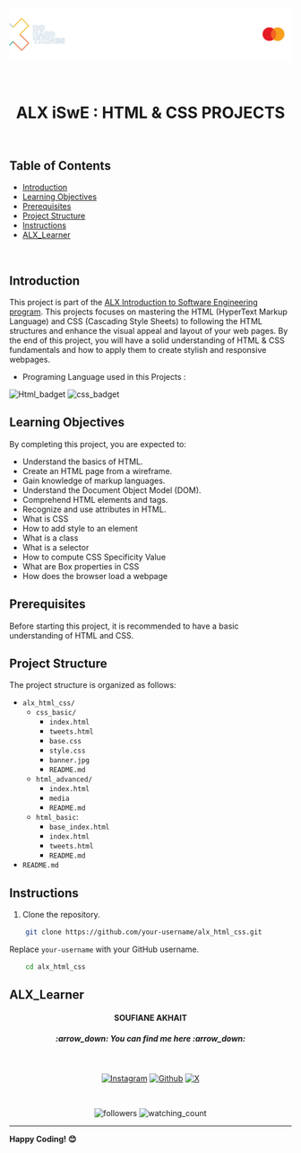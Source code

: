 <p align="center">
  <img src="html_advanced/media/readme_banner.png" alt="ALX Logo" hieght="200"/>
</p>
<br>  
<h1 align="center">ALX  iSwE : HTML & CSS  PROJECTS</h1>
<br>

## Table of Contents

- [Introduction](#introduction)
- [Learning Objectives](#learning-objectives)
- [Prerequisites](#prerequisites)
- [Project Structure](#project-structure)
- [Instructions](#instructions)
- [ALX_Learner](#alx_Learner)

<br>

## Introduction

This project is part of the [ALX Introduction to Software Engineering program](https://www.alxafrica.com). This projects focuses on mastering the HTML (HyperText Markup Language) and CSS (Cascading Style Sheets) to following the HTML structures and enhance the visual appeal and layout of your web pages. By the end of this project, you will have a solid understanding of HTML & CSS fundamentals and how to apply them to create stylish and responsive webpages.


- Programing Language used in this Projects :
<img src="https://img.shields.io/badge/HTML5-E34F26?style=for-the-badge&logo=html5&logoColor=white" alt="Html_badget"/>
<img src="https://img.shields.io/badge/CSS3-1572B6?style=for-the-badge&logo=css3&logoColor=white" alt="css_badget" />


## Learning Objectives

By completing this project, you are expected to:

- Understand the basics of HTML.
- Create an HTML page from a wireframe.
- Gain knowledge of markup languages.
- Understand the Document Object Model (DOM).
- Comprehend HTML elements and tags.
- Recognize and use attributes in HTML.
- What is CSS
- How to add style to an element
- What is a class
- What is a selector
- How to compute CSS Specificity Value
- What are Box properties in CSS
- How does the browser load a webpage

## Prerequisites

Before starting this project, it is recommended to have a basic understanding of HTML and CSS.

## Project Structure

The project structure is organized as follows:

- `alx_html_css/`
    - `css_basic/`
        - `index.html` 
        - `tweets.html`
        - `base.css` 
        - `style.css` 
        - `banner.jpg`
        - `README.md` 
    - `html_advanced/`
        - `index.html` 
        - `media` 
        - `README.md`
    - `html_basic`:
        - `base_index.html`
        - `index.html`
        - `tweets.html`
        - `README.md`
- `README.md`


## Instructions

1. Clone the repository.

```bash
    git clone https://github.com/your-username/alx_html_css.git
```

Replace `your-username` with your GitHub username.


```bash
    cd alx_html_css
```


## ALX_Learner

<h4 align="center">SOUFIANE AKHAIT</h4>

<h5 align="center">:arrow_down:  <i>You can find me here</i>  :arrow_down:</h5>
<br>
<p align="center">
  <a href="https://www.instagram.com/akhiat.soufiane" target="_blank"><img src="https://img.shields.io/badge/Instagram-%23E4405F.svg?&style=flat-square&logo=instagram&logoColor=white" alt="Instagram"></a>
  <space>     </space><a href="https://github.com/sfanxAK" target="_blank"><img src="https://img.shields.io/badge/GitHub-100000?style=for-the-badge&logo=github&logoColor=white" alt="Github"/></a>
  <space>     </space> <a href="https://twitter.com/MrSloplop" target="_blank"><img src="https://img.shields.io/badge/X-000000?style=for-the-badge&logo=x&logoColor=white" alt="X"/></a>
</p>
<br>
<p align="center">
  <img alt="followers" src="https://img.shields.io/github/followers/sfanxAK?label=Followers&style=social" target="_blank"/>
  <space>     </space><img src="https://komarev.com/ghpvc/?username=sfanxAK&color=brightgreen" alt="watching_count"/>
</p>

---

**Happy Coding! 😊**
